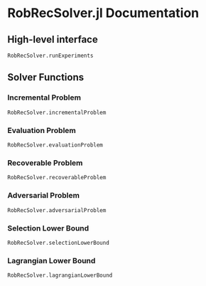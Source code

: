 # RobRecSolver.jl Documentation

## High-level interface

```@docs
RobRecSolver.runExperiments
```

## Solver Functions

### Incremental Problem

```@docs
RobRecSolver.incrementalProblem
```

### Evaluation Problem

```@docs
RobRecSolver.evaluationProblem
```

### Recoverable Problem

```@docs
RobRecSolver.recoverableProblem
```

### Adversarial Problem

```@docs
RobRecSolver.adversarialProblem
```

### Selection Lower Bound

```@docs
RobRecSolver.selectionLowerBound
```

### Lagrangian Lower Bound

```@docs
RobRecSolver.lagrangianLowerBound
```
